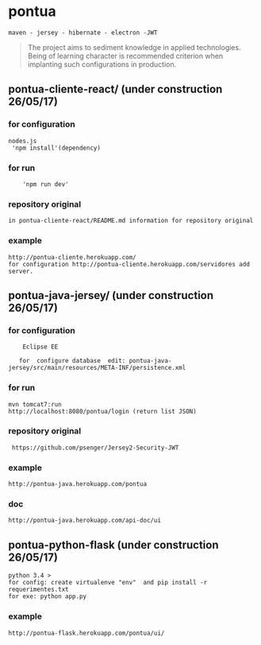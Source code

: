 # pontua
	maven - jersey - hibernate - electron -JWT
>The project aims to sediment knowledge in applied technologies. Being of learning character is recommended criterion when 	implanting such configurations in production.

## pontua-cliente-react/ (under construction 26/05/17)
### for configuration
	nodes.js
  	 'npm install'(dependency)
  ### for run
		'npm run dev'
  ### repository original
  	in pontua-cliente-react/README.md information for repository original
  ### example
  	http://pontua-cliente.herokuapp.com/
	for configuration http://pontua-cliente.herokuapp.com/servidores add server.
	
 ## pontua-java-jersey/ (under construction 26/05/17)
 ### for configuration
        Eclipse EE
      
       for  configure database  edit: pontua-java-jersey/src/main/resources/META-INF/persistence.xml
        
  ### for run
  	mvn tomcat7:run
   	http://localhost:8080/pontua/login (return list JSON)
  ### repository  original
 	 https://github.com/psenger/Jersey2-Security-JWT
  ### example
  	http://pontua-java.herokuapp.com/pontua 
  ### doc
  	http://pontua-java.herokuapp.com/api-doc/ui
  ## pontua-python-flask (under construction 26/05/17)
  	python 3.4 >
  	for config: create virtualenve "env"  and pip install -r requerimentes.txt
	for exe: python app.py
   ### example
   	http://pontua-flask.herokuapp.com/pontua/ui/
